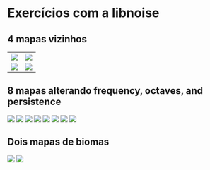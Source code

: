 # Exercícios com a libnoise

## 4 mapas vizinhos

| | |
|-|-|
| ![](./libnoise_images/terrain_3.bmp) | ![](./libnoise_images/terrain_4.bmp) |
| ![](./libnoise_images/terrain_1.bmp) | ![](./libnoise_images/terrain_2.bmp) |

## 8 mapas alterando frequency, octaves, and persistence

![](./libnoise_images/high_freq.bmp)
![](./libnoise_images/high_octave.bmp)
![](./libnoise_images/high_persistance.bmp)
![](./libnoise_images/high_freq_and_octave.bmp)
![](./libnoise_images/high_persistance_and_octave.bmp)
![](./libnoise_images/low_freq.bmp)
![](./libnoise_images/low_octave.bmp)
![](./libnoise_images/low_persistance.bmp)

## Dois mapas de biomas

![](./libnoise_images/grass.bmp)
![](./libnoise_images/sand.bmp)